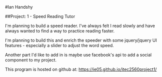 #Ian Handshy

##Project: 1 - Speed Reading Tutor

I'm planning to build a speed reader. I've always felt I read slowly and have always wanted to find a way to practice reading faster.

I'm planning to build this and enrich the speeder with some jquery/jquery UI features - especially a slider to adjust the word speed.

Another part I'd like to add in is maybe use facebook's api to add a social component to my project.

This program is hosted on github at: https://ie05.github.io/itec2560project1/
